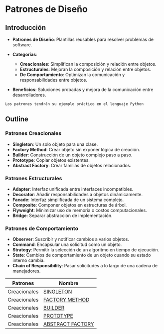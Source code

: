 # Patrones de Diseño

## Introducción

* **Patrones de Diseño**: Plantillas reusables para resolver problemas de software.

* **Categorías**:
    * **Creacionales**: Simplifican la composición y relación entre objetos.
    * **Estructurales**: Mejoran la composición y relación entre objetos.
    * **De Comportamiento**: Optimizan la comunicación y responsabilidades entre objetos.

* **Beneficios**: Soluciones probadas y mejora de la comunicación entre desarrolladores.

```
Los patrones tendrán su ejemplo práctico en el lenguaje Python
```

## Outline

### Patrones Creacionales

* **Singleton**: Un solo objeto para una clase.
* **Factory Method**: Crear objeto sin exponer lógica de creación.
* **Builder**: Construcción de un objeto complejo paso a paso.
* **Prototype**: Copiar objetos existentes.
* **Abstract Factory**: Crear familias de objetos relacionados.

### Patrones Estructurales

* **Adapter**: Interfaz unificada entre interfaces incompatibles.
* **Decorator**: Añadir responsabilidades a objetos dinámicamente.
* **Facade**: Interfaz simplificada de un sistema complejo.
* **Composite**: Componer objetos en estructuras de árbol.
* **Flyweight**: Minimizar uso de memoria o costos computacionales.
* **Bridge**: Separar abstracción de implementación.

### Patrones de Comportamiento

* **Observer**: Suscribir y notificar cambios a varios objetos.
* **Command**: Encapsular una solicitud como un objeto.
* **Strategy**: Permitir la selección de un algoritmo en tiempo de ejecución.
* **State**: Cambios de comportamiento de un objeto cuando su estado interno cambia.
* **Chain of Responsibility**: Pasar solicitudes a lo largo de una cadena de manejadores.

| Patrones | Nombre |
|----------|--------|
| Creacionales | [SINGLETON](./Patrones/Singleton/INFO.md) |
| Creacionales | [FACTORY METHOD](./Patrones/FactoryMethod/INFO.md) |
| Creacionales | [BUILDER](./Patrones/Builder/INFO.md) |
| Creacionales | [PROTOTYPE](./Patrones/Prototype/INFO.md) |
| Creacionales | [ABSTRACT FACTORY](./Patrones/AbstractFactory/INFO.md) |
